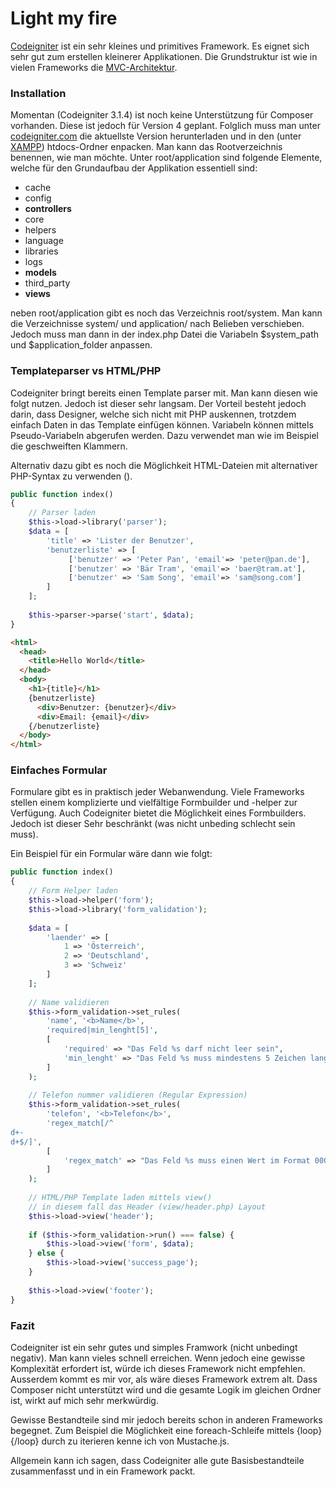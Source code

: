 # Light my fire
[Codeigniter](https://codeigniter.com/) ist ein sehr kleines und primitives Framework. Es eignet sich sehr gut zum erstellen kleinerer Applikationen. Die Grundstruktur ist wie in vielen Frameworks die [MVC-Architektur](/de/wiki/programmiersprachen/php/mvc).


### Installation
Momentan (Codeigniter 3.1.4) ist noch keine Unterstützung für Composer vorhanden. Diese ist jedoch für Version 4 geplant. Folglich muss man unter [codeigniter.com](https://codeigniter.com/) die aktuellste Version herunterladen und in den (unter [XAMPP](/de/installationen/xampp)) htdocs-Ordner enpacken. Man kann das Rootverzeichnis benennen, wie man möchte. Unter root/application sind folgende Elemente, welche für den Grundaufbau der Applikation essentiell sind:


  * cache
  * config
  * **controllers**
  * core
  * helpers
  * language
  * libraries
  * logs
  * **models**
  * third_party
  * **views**



neben root/application gibt es noch das Verzeichnis root/system. Man kann die Verzeichnisse system/ und application/ nach Belieben verschieben. Jedoch muss man dann in der index.php Datei die Variabeln $system_path und $application_folder anpassen.





### Templateparser vs HTML/PHP
Codeigniter bringt bereits einen Template parser mit. Man kann diesen wie folgt nutzen. Jedoch ist dieser sehr langsam. Der Vorteil besteht jedoch darin, dass Designer, welche sich nicht mit PHP auskennen, trotzdem einfach Daten in das Template einfügen können. Variabeln können mittels Pseudo-Variabeln abgerufen werden. Dazu verwendet man wie im Beispiel die geschweiften Klammern.


Alternativ dazu gibt es noch die Möglichkeit HTML-Dateien mit alternativer PHP-Syntax zu verwenden (<?php if(1 == 1):?><?php endif;?>).


```php
public function index()
{
    // Parser laden
    $this->load->library('parser');
    $data = [
        'title' => 'Lister der Benutzer',
        'benutzerliste' => [
             ['benutzer' => 'Peter Pan', 'email'=> 'peter@pan.de'],
             ['benutzer' => 'Bär Tram', 'email'=> 'baer@tram.at'],
             ['benutzer' => 'Sam Song', 'email'=> 'sam@song.com']
        ]
    ];
    
    $this->parser->parse('start', $data);
}
```
```html
<html>
  <head>
    <title>Hello World</title>
  </head>
  <body>
    <h1>{title}</h1>
    {benutzerliste}
      <div>Benutzer: {benutzer}</div>
      <div>Email: {email}</div>
    {/benutzerliste}
  </body>
</html>
```
### Einfaches Formular
Formulare gibt es in praktisch jeder Webanwendung. Viele Frameworks stellen einem komplizierte und vielfältige Formbuilder und -helper zur Verfügung. Auch Codeigniter bietet die Möglichkeit eines Formbuilders. Jedoch ist dieser Sehr beschränkt (was nicht unbeding schlecht sein muss).


Ein Beispiel für ein Formular wäre dann wie folgt:


```php
public function index()
{
    // Form Helper laden
    $this->load->helper('form');
    $this->load->library('form_validation');
    
    $data = [
        'laender' => [
            1 => 'Österreich',
            2 => 'Deutschland',
            3 => 'Schweiz'
        ]
    ];
    
    // Name validieren
    $this->form_validation->set_rules(
        'name', '<b>Name</b>',
        'required|min_lenght[5]',
        [
            'required' => "Das Feld %s darf nicht leer sein",
            'min_lenght' => "Das Feld %s muss mindestens 5 Zeichen lang sein"
        ]
    );
    
    // Telefon nummer validieren (Regular Expression)
    $this->form_validation->set_rules(
        'telefon', '<b>Telefon</b>',
        'regex_match[/^
d+-
d+$/]',
        [
            'regex_match' => "Das Feld %s muss einen Wert im Format 0000-0000 enthalten"
        ]
    );
    
    // HTML/PHP Template laden mittels view()
    // in diesem fall das Header (view/header.php) Layout 
    $this->load->view('header');
    
    if ($this->form_validation->run() === false) {
        $this->load->view('form', $data);
    } else {
        $this->load->view('success_page');
    }
    
    $this->load->view('footer');
}
```



### Fazit
Codeigniter ist ein sehr gutes und simples Framwork (nicht unbedingt negativ). Man kann vieles schnell erreichen. Wenn jedoch eine gewisse Komplexität erfordert ist, würde ich dieses Framework nicht empfehlen. Ausserdem kommt es mir vor, als wäre dieses Framework extrem alt. Dass Composer nicht unterstützt wird und die gesamte Logik im gleichen Ordner ist, wirkt auf mich sehr merkwürdig.


Gewisse Bestandteile sind mir jedoch bereits schon in anderen Frameworks begegnet. Zum Beispiel die Möglichkeit eine foreach-Schleife mittels {loop}{/loop} durch zu iterieren kenne ich von Mustache.js.


Allgemein kann ich sagen, dass Codeigniter alle gute Basisbestandteile zusammenfasst und in ein Framework packt.
